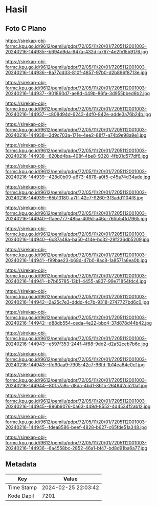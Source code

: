 # Hasil

## Foto C Plano

https://sirekap-obj-formc.kpu.go.id/9612/pemilu/pdpr/72/05/11/20/01/7205112001003-20240216-144935--b694d9da-947a-432d-b767-4e2fe15b9176.jpg

https://sirekap-obj-formc.kpu.go.id/9612/pemilu/pdpr/72/05/11/20/01/7205112001003-20240216-144936--8a77dd33-810f-4857-97b0-d2b896f8713e.jpg

https://sirekap-obj-formc.kpu.go.id/9612/pemilu/pdpr/72/05/11/20/01/7205112001003-20240216-144937--901860d7-ae8d-449b-86fa-3d955bbed6b2.jpg

https://sirekap-obj-formc.kpu.go.id/9612/pemilu/pdpr/72/05/11/20/01/7205112001003-20240216-144937--c808d94d-6243-4df0-842e-adde3a76b24b.jpg

https://sirekap-obj-formc.kpu.go.id/9612/pemilu/pdpr/72/05/11/20/01/7205112001003-20240216-144938--3d9c703a-171e-4ee2-88f7-a74b9e98a9e1.jpg

https://sirekap-obj-formc.kpu.go.id/9612/pemilu/pdpr/72/05/11/20/01/7205112001003-20240216-144938--620bd4ba-408f-4be8-9328-4fb01d577df6.jpg

https://sirekap-obj-formc.kpu.go.id/9612/pemilu/pdpr/72/05/11/20/01/7205112001003-20240216-144939--428d0b09-a673-4878-a0f5-c45a74d34ade.jpg

https://sirekap-obj-formc.kpu.go.id/9612/pemilu/pdpr/72/05/11/20/01/7205112001003-20240216-144939--65b13180-a7ff-42c7-9260-3f3add1104f8.jpg

https://sirekap-obj-formc.kpu.go.id/9612/pemilu/pdpr/72/05/11/20/01/7205112001003-20240216-144940--ffaee777-485a-409d-a46c-765b54fd7965.jpg

https://sirekap-obj-formc.kpu.go.id/9612/pemilu/pdpr/72/05/11/20/01/7205112001003-20240216-144940--6c87a48a-ba50-414e-bc32-29f236db5209.jpg

https://sirekap-obj-formc.kpu.go.id/9612/pemilu/pdpr/72/05/11/20/01/7205112001003-20240216-144941--f99bae23-b68d-47b0-8ac8-1a8571a6ea0b.jpg

https://sirekap-obj-formc.kpu.go.id/9612/pemilu/pdpr/72/05/11/20/01/7205112001003-20240216-144941--b7b65785-13b1-4455-a837-99e71854fdc4.jpg

https://sirekap-obj-formc.kpu.go.id/9612/pemilu/pdpr/72/05/11/20/01/7205112001003-20240216-144942--2a25c7e3-dddd-4c7b-9318-2747727bd6c0.jpg

https://sirekap-obj-formc.kpu.go.id/9612/pemilu/pdpr/72/05/11/20/01/7205112001003-20240216-144942--d88db554-ceda-4e22-bbc4-37d878d44b42.jpg

https://sirekap-obj-formc.kpu.go.id/9612/pemilu/pdpr/72/05/11/20/01/7205112001003-20240216-144943--e597f353-244f-4f68-9dd2-d2a52ceb7b6c.jpg

https://sirekap-obj-formc.kpu.go.id/9612/pemilu/pdpr/72/05/11/20/01/7205112001003-20240216-144943--ffd90aa9-7905-42c7-96fd-1b14ea64e0cf.jpg

https://sirekap-obj-formc.kpu.go.id/9612/pemilu/pdpr/72/05/11/20/01/7205112001003-20240216-144944--801a7a8c-d8da-4bd1-861b-264942c520af.jpg

https://sirekap-obj-formc.kpu.go.id/9612/pemilu/pdpr/72/05/11/20/01/7205112001003-20240216-144945--896b9076-0a63-449d-8552-4d4534f2ab12.jpg

https://sirekap-obj-formc.kpu.go.id/9612/pemilu/pdpr/72/05/11/20/01/7205112001003-20240216-144945--fdea8586-beef-4828-b627-c65fde51a348.jpg

https://sirekap-obj-formc.kpu.go.id/9612/pemilu/pdpr/72/05/11/20/01/7205112001003-20240216-144936--6a4558bc-2852-46a1-bf47-bd8d91ba6a77.jpg


## Metadata

| Key        | Value               |
| ---------- | ------------------- |
| Time Stamp | 2024-02-25 22:03:42 |
| Kode Dapil | 7201                |



